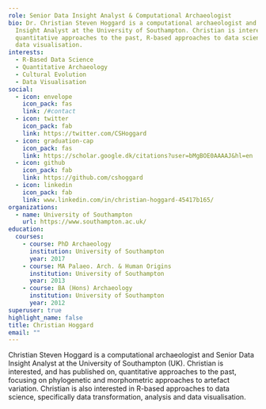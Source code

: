 ```yaml
---
role: Senior Data Insight Analyst & Computational Archaeologist
bio: Dr. Christian Steven Hoggard is a computational archaeologist and Senior Data
  Insight Analyst at the University of Southampton. Christian is interested in
  quantitative approaches to the past, R-based approaches to data science, and
  data visualisation.
interests:
  - R-Based Data Science
  - Quantitative Archaeology
  - Cultural Evolution
  - Data Visualisation
social:
  - icon: envelope
    icon_pack: fas
    link: /#contact
  - icon: twitter
    icon_pack: fab
    link: https://twitter.com/CSHoggard
  - icon: graduation-cap
    icon_pack: fas
    link: https://scholar.google.dk/citations?user=bMgBOE0AAAAJ&hl=en
  - icon: github
    icon_pack: fab
    link: https://github.com/cshoggard
  - icon: linkedin
    icon_pack: fab
    link: www.linkedin.com/in/christian-hoggard-45417b165/
organizations:
  - name: University of Southampton
    url: https://www.southampton.ac.uk/
education:
  courses:
    - course: PhD Archaeology
      institution: University of Southampton
      year: 2017
    - course: MA Palaeo. Arch. & Human Origins
      institution: University of Southampton
      year: 2013
    - course: BA (Hons) Archaeology
      institution: University of Southampton
      year: 2012
superuser: true
highlight_name: false
title: Christian Hoggard
email: ""
---
```

Christian Steven Hoggard is a computational archaeologist and Senior Data Insight Analyst at the University of Southampton (UK). Christian is interested, and has published on, quantitative approaches to the past, focusing on phylogenetic and morphometric approaches to artefact variation. Christian is also interested in R-based approaches to data science, specifically data transformation, analysis and data visualisation.
